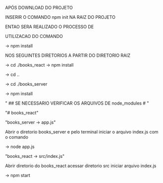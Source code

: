 APÓS DOWNLOAD DO PROJETO


INSERIR O COMANDO 
npm init 
NA RAIZ DO PROJETO

ENTAO SERA REALIZADO O PROCESSO DE

UTILIZACAO DO COMANDO 

->  npm install

NOS SEGUINTES DIRETORIOS A PARTIR DO DIRETORIO RAIZ


->  cd ./books_react
->  npm install

->  cd ..

->  cd ./books_server

->  npm install



" ## SE NECESSARIO VERIFICAR OS ARQUIVOS DE node_modules # "


"# books_react" 

"books_server -> app.js"

Abrir o diretorio books_server e pelo terminal iniciar o arquivo index.js 
com o comando

-> node app.js

"books_react -> src/index.js"

Abrir diretorio do books_react 
acessar diretorio src 
iniciar arquivo index.js

-> npm start

